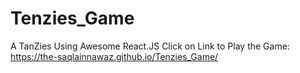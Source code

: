 # Tenzies_Game
A TanZies Using Awesome React.JS
Click on Link to Play the Game: https://the-saqlainnawaz.github.io/Tenzies_Game/
